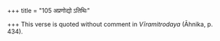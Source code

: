 +++
title = "105 अप्रणोद्यो ऽतिथिः"

+++
This verse is quoted without comment in *Vīramitrodaya* (Āhnika, p.
434).


